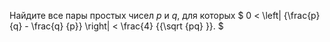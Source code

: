Найдите все пары простых чисел $p$ и $q$, для которых   $
0 < \left| {\frac{p}
{q} - \frac{q}
{p}} \right| < \frac{4}
{{\sqrt {pq} }}.
$